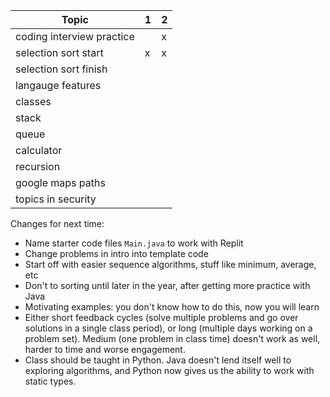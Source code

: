 | Topic                     | 1   | 2   |
| ------------------------- | --- | --- |
| coding interview practice |     | x   |
| selection sort start      | x   | x   |
| selection sort finish     |     |     |
| langauge features         |     |     |
| classes                   |     |     |
| stack                     |     |     |
| queue                     |     |     |
| calculator                |     |     |
| recursion                 |     |     |
| google maps paths         |     |     |
| topics in security        |     |     |

Changes for next time:

- Name starter code files `Main.java` to work with Replit
- Change problems in intro into template code
- Start off with easier sequence algorithms, stuff like minimum, average, etc
- Don't to sorting until later in the year, after getting more practice with
  Java
- Motivating examples: you don't know how to do this, now you will learn
- Either short feedback cycles (solve multiple problems and go over solutions in
  a single class period), or long (multiple days working on a problem set).
  Medium (one problem in class time) doesn't work as well, harder to time and
  worse engagement.
- Class should be taught in Python. Java doesn't lend itself well to exploring
  algorithms, and Python now gives us the ability to work with static types.
